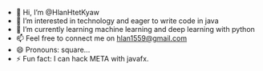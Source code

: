 - 👋 Hi, I’m @HlanHtetKyaw
- 👀 I’m interested in technology and eager to write code in java
- 🌱 I’m currently learning machine learning and deep learning with python
- 📫 Feel free to connect me on hlan1559@gmail.com
- 😄 Pronouns: square...
- ⚡ Fun fact: I can hack META with javafx.

<!---
HlanHtetKyaw/HlanHtetKyaw is a ✨ special ✨ repository because its `README.md` (this file) appears on your GitHub profile.
You can click the Preview link to take a look at your changes.
--->
